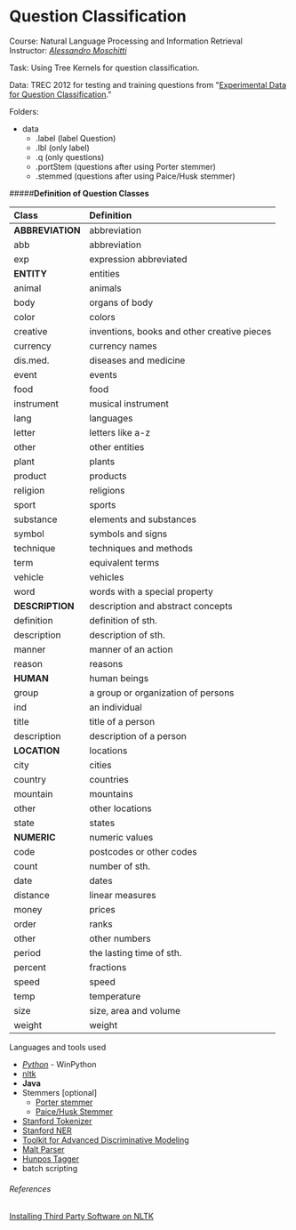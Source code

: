 Question Classification
=======================
Course: Natural Language Processing and Information Retrieval <br/>
Instructor: [_Alessandro Moschitti_](http://disi.unitn.it/moschitti/teaching.html)

Task: Using Tree Kernels for question classification.

Data: TREC 2012 for testing and training questions from "[Experimental Data for Question Classification](http://cogcomp.cs.illinois.edu/Data/QA/QC/)."

Folders:
- data
  - .label (label Question)
  - .lbl (only label)
  - .q (only questions)
  - .portStem (questions after using Porter stemmer)
  - .stemmed (questions after using Paice/Husk stemmer)
  
  
#####**Definition of Question Classes**

| **Class**         | **Definition**    |
|:------------------|:------------------|
|**ABBREVIATION**   | abbreviation      |
|  abb	            | abbreviation      |
|  exp	            | expression abbreviated      |
|**ENTITY**	        | entities      |
|  animal	        | animals      |
|  body	            | organs of body      |
|  color	        | colors      |
|  creative	        | inventions, books and other creative pieces      |
|  currency	        | currency names      |
|  dis.med.	        | diseases and medicine      |
|  event	        | events      |
|  food	            | food      |
|  instrument	    | musical instrument      |
|  lang	            | languages      |
|  letter	        | letters like a-z      |
|  other	        | other entities      |
|  plant	        | plants      |
|  product	        | products      |
|  religion	        | religions      |
|  sport	        | sports      |
|  substance	    | elements and substances      |
|  symbol	        | symbols and signs      |
|  technique	    | techniques and methods      |
|  term	            | equivalent terms      |
|  vehicle	        | vehicles      |
|  word	            | words with a special property      |
|**DESCRIPTION**	| description and abstract concepts      |
|  definition	    | definition of sth.      |
|  description	    | description of sth.      |
|  manner	        | manner of an action      |
|  reason	        | reasons      |
|**HUMAN**	        | human beings      |
|  group	        | a group or organization of persons      |
|  ind	            | an individual      |
|  title	        | title of a person      |
|  description	    | description of a person      |
|**LOCATION**	    | locations      |
|  city	            | cities      |
|  country	        | countries      |
|  mountain	        | mountains      |
|  other	        | other locations      |
|  state	        |states      |
|**NUMERIC**	|numeric values      |
|  code	    |postcodes or other codes      |
|  count	|number of sth.      |
|  date	    |dates      |
|  distance	|linear measures      |
|  money	|prices      |
|  order	|ranks      |
|  other	|other numbers      |
|  period	|the lasting time of sth.      |
|  percent	|fractions      |
|  speed	|speed      |
|  temp	    |temperature      |
|  size	    |size, area and volume      |
|  weight	| weight      |
  
Languages and tools used
- [*Python*](http://sourceforge.net/projects/winpython/) - WinPython
 - [nltk](http://www.nltk.org)
- **Java**
 - Stemmers [optional]
   - [Porter stemmer](http://www.tartarus.org/~martin/PorterStemmer)
   - [Paice/Husk Stemmer](http://www.comp.lancs.ac.uk/computing/research/stemming/Links/implementations.htm)
 - [Stanford Tokenizer](http://nlp.stanford.edu/software/lex-parser.shtml)
 - [Stanford NER](http://nlp.stanford.edu/software/CRF-NER.shtml)
- [Toolkit for Advanced Discriminative Modeling](http://tadm.sourceforge.net/)
- [Malt Parser](www.maltparser.org/download.html)
- [Hunpos Tagger](https://code.google.com/p/hunpos/downloads/list)
- batch scripting


###### References
 [Installing Third Party Software on NLTK](https://github.com/nltk/nltk/wiki/Installing-Third-Party-Software)